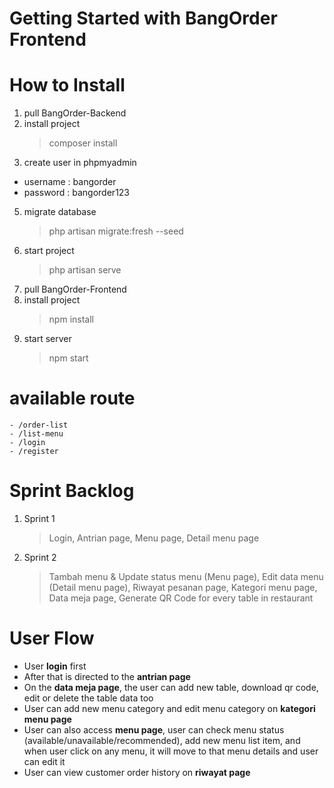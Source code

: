 # Getting Started with BangOrder Frontend

# How to Install

1. pull BangOrder-Backend
2. install project
    > composer install
3. create user in phpmyadmin
  - username : bangorder
  - password : bangorder123
5. migrate database
    > php artisan migrate:fresh --seed
6. start project
    > php artisan serve
8. pull BangOrder-Frontend
9. install project
    > npm install
10. start server
    > npm start

# available route
    - /order-list
    - /list-menu
    - /login
    - /register

# Sprint Backlog
1. Sprint 1
   > Login, Antrian page, Menu page, Detail menu page
2. Sprint 2
   > Tambah menu & Update status menu (Menu page), Edit data menu (Detail menu page), Riwayat pesanan page, Kategori menu page, Data meja page, Generate QR Code for every table in restaurant

# User Flow
- User **login** first
- After that is directed to the **antrian page**
- On the **data meja page**, the user can add new table, download qr code, edit or delete the table data too
- User can add new menu category and edit menu category on **kategori menu page**
- User can also access **menu page**, user can check menu status (available/unavailable/recommended), add new menu list item, and when user click on any menu, it will move to that menu details and user can edit it
- User can view customer order history on **riwayat page**

